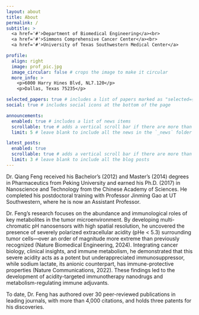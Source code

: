 ```yaml
---
layout: about
title: About
permalink: /
subtitle: >
  <a href='#'>Department of Biomedical Engineering</a><br>
  <a href='#'>Simmons Comprehensive Cancer Center</a><br>
  <a href='#'>University of Texas Southwestern Medical Center</a>

profile:
  align: right
  image: prof_pic.jpg
  image_circular: false # crops the image to make it circular
  more_info: >
    <p>6000 Harry Hines Blvd, NL7.120</p>
    <p>Dallas, Texas 75235</p>

selected_papers: true # includes a list of papers marked as "selected={true}"
social: true # includes social icons at the bottom of the page

announcements:
  enabled: true # includes a list of news items
  scrollable: true # adds a vertical scroll bar if there are more than 3 news items
  limit: 5 # leave blank to include all the news in the `_news` folder

latest_posts:
  enabled: true
  scrollable: true # adds a vertical scroll bar if there are more than 3 new posts items
  limit: 3 # leave blank to include all the blog posts
---
```


Dr. Qiang Feng received his Bachelor’s (2012) and Master’s (2014) degrees in Pharmaceutics from Peking University and earned his Ph.D. (2017) in Nanoscience and Technology from the Chinese Academy of Sciences. He completed his postdoctoral training with Professor Jinming Gao at UT Southwestern, where he is now an Assistant Professor.

Dr. Feng’s research focuses on the abundance and immunological roles of key metabolites in the tumor microenvironment. By developing multi-chromatic pH nanosensors with high spatial resolution, he uncovered the presence of severely polarized extracellular acidity (pHe < 5.3) surrounding tumor cells—over an order of magnitude more extreme than previously recognized (Nature Biomedical Engineering, 2024). Integrating cancer biology, clinical insights, and immune metabolism, he demonstrated that this severe acidity acts as a potent but underappreciated immunosuppressor, while sodium lactate, its anionic counterpart, has immune-protective properties (Nature Communications, 2022). These findings led to the development of acidity-targeted immunotherapy nanodrugs and metabolism-regulating immune adjuvants.

To date, Dr. Feng has authored over 30 peer-reviewed publications in leading journals, with more than 4,000 citations, and holds three patents for his discoveries. 
